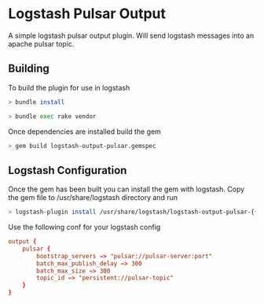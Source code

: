 # Logstash Pulsar Output

A simple logstash pulsar output plugin. Will send logstash messages into an apache pulsar topic.

## Building

To build the plugin for use in logstash

```bash
> bundle install

> bundle exec rake vendor
```

Once dependencies are installed build the gem

```bash
> gem build logstash-output-pulsar.gemspec
```

## Logstash Configuration

Once the gem has been built you can install the gem with logstash. Copy the gem file to /usr/share/logstash directory and run

```bash
> logstash-plugin install /usr/share/logstash/logstash-output-pulsar-{{VERSION}}.gem
```

Use the following conf for your logstash config

```conf
output {
    pulsar {
        bootstrap_servers => "pulsar://pulsar-server:port"
        batch_max_publish_delay => 300
        batch_max_size => 300
        topic_id => "persistent://pulsar-topic"
    }
}
```